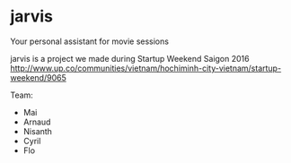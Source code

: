 # jarvis
Your personal assistant for movie sessions

jarvis is a project we made during Startup Weekend Saigon 2016
http://www.up.co/communities/vietnam/hochiminh-city-vietnam/startup-weekend/9065

Team:
- Mai
- Arnaud
- Nisanth
- Cyril
- Flo
